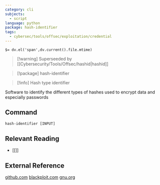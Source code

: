 ```yaml
---
category: cli
subjects:
  - script
language: python
package: hash-identifier
tags:
  - cybersec/tools/offsec/exploitation/credential
---
```


`$= dv.el('span',dv.current().file.mtime)`
> [!warning] Superseeded by [[Cybersecurity/Tools/Offsec/hashid|hashid]]

> [!package] hash-identifier

> [!info] Hash type identifier

Software to identify the different types of hashes used to encrypt data and especially passwords

## Command
```txt
hash-identifier [INPUT]
```

## Relevant Reading
- [[]]

## External Reference
[github.com](https://github.com/blackploit/hash-identifier)
[blackploit.com](https://www.blackploit.com/)
[](man)
[gnu.org](GNU)
